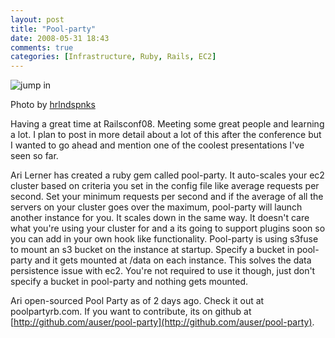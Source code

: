 ```yaml
---
layout: post
title: "Pool-party"
date: 2008-05-31 18:43
comments: true
categories: [Infrastructure, Ruby, Rails, EC2]
---
```


![jump in](http://blog.randomutterings.com/images/articles/489184472_214de5bfee.jpg)

Photo by [hrlndspnks]("http://www.flickr.com/photos/mancake/489184472/)

Having a great time at Railsconf08.  Meeting some great people and learning a lot.  I plan to post in more detail about a lot of this after the conference but I wanted to go ahead and mention one of the coolest presentations I've seen so far.

Ari Lerner has created a ruby gem called pool-party.  It auto-scales your ec2 cluster based on criteria you set in the config file like average requests per second.  Set your minimum requests per second and if the average of all the servers on your cluster goes over the maximum, pool-party will launch another instance for you.  It scales down in the same way.  It doesn't care what you're using your cluster for and a its going to support plugins soon so you can add in your own hook like functionality.  Pool-party is using s3fuse to mount an s3 bucket on the instance  at startup.  Specify a bucket in pool-party and it gets mounted at /data on each instance.  This solves the data persistence issue with ec2.  You're not required to use it though, just don't specify a bucket in pool-party and nothing gets mounted.

Ari open-sourced Pool Party as of 2 days ago.  Check it out at poolpartyrb.com.  If you want to contribute, its on github at [http://github.com/auser/pool-party](http://github.com/auser/pool-party).